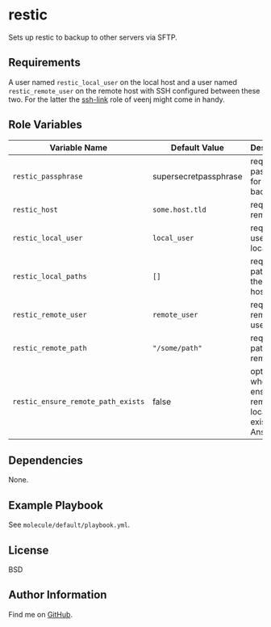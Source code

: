 restic
=========

Sets up restic to backup to other servers via SFTP.

Requirements
------------

A user named `restic_local_user` on the local host and a user named
`restic_remote_user` on the remote host with SSH configured between these two.
For the latter the [ssh-link](https://gitlab.com/veenj/ansible-ssh-link) role of
veenj might come in handy.

Role Variables
--------------

| Variable Name | Default Value | Description |
--------------- |---------------|--------------
`restic_passphrase` | supersecretpassphrase | required, passphrase for the backup
`restic_host` | `some.host.tld`             | required, remote host
`restic_local_user` | `local_user`          | required, user on the local host
`restic_local_paths` | `[]`                 | required, paths on the local host
`restic_remote_user` | `remote_user`        | required, remote user
`restic_remote_path` | `"/some/path"`       | required, path on the remote host
`restic_ensure_remote_path_exists` | false  | optional, whether to ensure the remote location exists (via Ansible)

Dependencies
------------

None.

Example Playbook
----------------

See `molecule/default/playbook.yml`.

License
-------

BSD

Author Information
------------------

Find me on [GitHub](https://github.com/ThreeFx).
